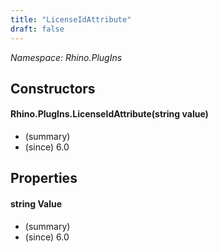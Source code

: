 ```yaml
---
title: "LicenseIdAttribute"
draft: false
---
```


*Namespace: Rhino.PlugIns*
## Constructors
#### Rhino.PlugIns.LicenseIdAttribute(string value)
- (summary) 
- (since) 6.0
## Properties
#### string Value
- (summary) 
- (since) 6.0
